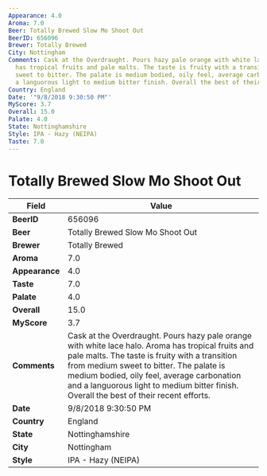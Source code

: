 ```yaml
---
Appearance: 4.0
Aroma: 7.0
Beer: Totally Brewed Slow Mo Shoot Out
BeerID: 656096
Brewer: Totally Brewed
City: Nottingham
Comments: Cask at the Overdraught. Pours hazy pale orange with white lace halo. Aroma
  has tropical fruits and pale malts. The taste is fruity with a transition from medium
  sweet to bitter. The palate is medium bodied, oily feel, average carbonation and
  a languorous light to medium bitter finish. Overall the best of their recent efforts.
Country: England
Date: '"9/8/2018 9:30:50 PM"'
MyScore: 3.7
Overall: 15.0
Palate: 4.0
State: Nottinghamshire
Style: IPA - Hazy (NEIPA)
Taste: 7.0
---
```


# Totally Brewed Slow Mo Shoot Out

| Field         | Value |
|---------------|-------|
| **BeerID** | 656096 |
| **Beer** | Totally Brewed Slow Mo Shoot Out |
| **Brewer** | Totally Brewed |
| **Aroma** | 7.0 |
| **Appearance** | 4.0 |
| **Taste** | 7.0 |
| **Palate** | 4.0 |
| **Overall** | 15.0 |
| **MyScore** | 3.7 |
| **Comments** | Cask at the Overdraught. Pours hazy pale orange with white lace halo. Aroma has tropical fruits and pale malts. The taste is fruity with a transition from medium sweet to bitter. The palate is medium bodied, oily feel, average carbonation and a languorous light to medium bitter finish. Overall the best of their recent efforts. |
| **Date** | 9/8/2018 9:30:50 PM |
| **Country** | England |
| **State** | Nottinghamshire |
| **City** | Nottingham |
| **Style** | IPA - Hazy (NEIPA) |
